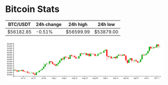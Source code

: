 # Bitcoin Stats

BTC/USDT|24h change|24h high|24h low|
|---|---|---|---|
|$56182.85|-0.51%|$56599.99|$53879.00|

<img src="./chart.svg">

